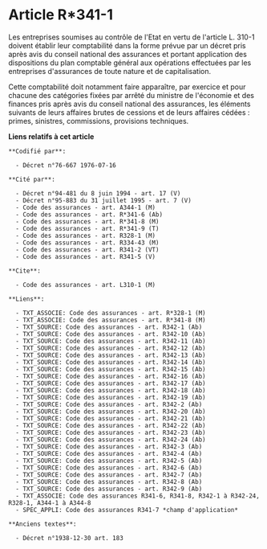 # Article R*341-1

Les entreprises soumises au contrôle de l'Etat en vertu de l'article L. 310-1 doivent établir leur comptabilité dans la forme
prévue par un décret pris après avis du conseil national des assurances et portant application des dispositions du plan
comptable général aux opérations effectuées par les entreprises d'assurances de toute nature et de capitalisation.

Cette comptabilité doit notamment faire apparaître, par exercice et pour chacune des catégories fixées par arrêté du ministre
de l'économie et des finances pris après avis du conseil national des assurances, les éléments suivants de leurs affaires
brutes de cessions et de leurs affaires cédées : primes, sinistres, commissions, provisions techniques.

**Liens relatifs à cet article**

	**Codifié par**:

	  - Décret n°76-667 1976-07-16

	**Cité par**:

	  - Décret n°94-481 du 8 juin 1994 - art. 17 (V)
	  - Décret n°95-883 du 31 juillet 1995 - art. 7 (V)
	  - Code des assurances - art. A344-1 (M)
	  - Code des assurances - art. R*341-6 (Ab)
	  - Code des assurances - art. R*341-8 (M)
	  - Code des assurances - art. R*341-9 (T)
	  - Code des assurances - art. R328-1 (M)
	  - Code des assurances - art. R334-43 (M)
	  - Code des assurances - art. R341-2 (VT)
	  - Code des assurances - art. R341-5 (V)

	**Cite**:

	  - Code des assurances - art. L310-1 (M)

	**Liens**:

	  - TXT_ASSOCIE: Code des assurances - art. R*328-1 (M)
	  - TXT_ASSOCIE: Code des assurances - art. R*341-8 (M)
	  - TXT_SOURCE: Code des assurances - art. R342-1 (Ab)
	  - TXT_SOURCE: Code des assurances - art. R342-10 (Ab)
	  - TXT_SOURCE: Code des assurances - art. R342-11 (Ab)
	  - TXT_SOURCE: Code des assurances - art. R342-12 (Ab)
	  - TXT_SOURCE: Code des assurances - art. R342-13 (Ab)
	  - TXT_SOURCE: Code des assurances - art. R342-14 (Ab)
	  - TXT_SOURCE: Code des assurances - art. R342-15 (Ab)
	  - TXT_SOURCE: Code des assurances - art. R342-16 (Ab)
	  - TXT_SOURCE: Code des assurances - art. R342-17 (Ab)
	  - TXT_SOURCE: Code des assurances - art. R342-18 (Ab)
	  - TXT_SOURCE: Code des assurances - art. R342-19 (Ab)
	  - TXT_SOURCE: Code des assurances - art. R342-2 (Ab)
	  - TXT_SOURCE: Code des assurances - art. R342-20 (Ab)
	  - TXT_SOURCE: Code des assurances - art. R342-21 (Ab)
	  - TXT_SOURCE: Code des assurances - art. R342-22 (Ab)
	  - TXT_SOURCE: Code des assurances - art. R342-23 (Ab)
	  - TXT_SOURCE: Code des assurances - art. R342-24 (Ab)
	  - TXT_SOURCE: Code des assurances - art. R342-3 (Ab)
	  - TXT_SOURCE: Code des assurances - art. R342-4 (Ab)
	  - TXT_SOURCE: Code des assurances - art. R342-5 (Ab)
	  - TXT_SOURCE: Code des assurances - art. R342-6 (Ab)
	  - TXT_SOURCE: Code des assurances - art. R342-7 (Ab)
	  - TXT_SOURCE: Code des assurances - art. R342-8 (Ab)
	  - TXT_SOURCE: Code des assurances - art. R342-9 (Ab)
	  - TXT_ASSOCIE: Code des assurances R341-6, R341-8, R342-1 à R342-24, R328-1, A344-1 à A344-8
	  - SPEC_APPLI: Code des assurances R341-7 *champ d'application*

	**Anciens textes**:

	  - Décret n°1938-12-30 art. 183
